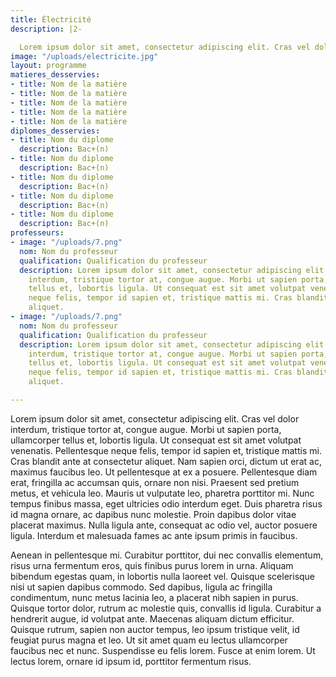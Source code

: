 ```yaml
---
title: Électricité
description: |2-

  Lorem ipsum dolor sit amet, consectetur adipiscing elit. Cras vel dolor interdum, tristique tortor at, congue augue. Morbi ut sapien porta, ullamcorper tellus et, lobortis ligula. Ut consequat est sit amet volutpat venenatis. Pellentesque neque felis, tempor id sapien et, tristique mattis mi. Cras blandit ante at consectetur aliquet. Nam sapien orci, dictum ut erat ac, maximus faucibus leo. Ut pellentesque at ex a posuere. Pellentesque diam erat, fringilla ac accumsan quis, ornare non nisi. Praesent sed pretium metus, et vehicula leo. Mauris ut vulputate leo, pharetra porttitor mi. Nunc tempus finibus massa, eget ultricies odio interdum eget
image: "/uploads/electricite.jpg"
layout: programme
matieres_desservies:
- title: Nom de la matière
- title: Nom de la matière
- title: Nom de la matière
- title: Nom de la matière
- title: Nom de la matière
diplomes_desservies:
- title: Nom du diplome
  description: Bac+(n)
- title: Nom du diplome
  description: Bac+(n)
- title: Nom du diplome
  description: Bac+(n)
- title: Nom du diplome
  description: Bac+(n)
- title: Nom du diplome
  description: Bac+(n)
professeurs:
- image: "/uploads/7.png"
  nom: Nom du professeur
  qualification: Qualification du professeur
  description: Lorem ipsum dolor sit amet, consectetur adipiscing elit. Cras vel dolor
    interdum, tristique tortor at, congue augue. Morbi ut sapien porta, ullamcorper
    tellus et, lobortis ligula. Ut consequat est sit amet volutpat venenatis. Pellentesque
    neque felis, tempor id sapien et, tristique mattis mi. Cras blandit ante at consectetur
    aliquet.
- image: "/uploads/7.png"
  nom: Nom du professeur
  qualification: Qualification du professeur
  description: Lorem ipsum dolor sit amet, consectetur adipiscing elit. Cras vel dolor
    interdum, tristique tortor at, congue augue. Morbi ut sapien porta, ullamcorper
    tellus et, lobortis ligula. Ut consequat est sit amet volutpat venenatis. Pellentesque
    neque felis, tempor id sapien et, tristique mattis mi. Cras blandit ante at consectetur
    aliquet.

---
```

Lorem ipsum dolor sit amet, consectetur adipiscing elit. Cras vel dolor interdum, tristique tortor at, congue augue. Morbi ut sapien porta, ullamcorper tellus et, lobortis ligula. Ut consequat est sit amet volutpat venenatis. Pellentesque neque felis, tempor id sapien et, tristique mattis mi. Cras blandit ante at consectetur aliquet. Nam sapien orci, dictum ut erat ac, maximus faucibus leo. Ut pellentesque at ex a posuere. Pellentesque diam erat, fringilla ac accumsan quis, ornare non nisi. Praesent sed pretium metus, et vehicula leo. Mauris ut vulputate leo, pharetra porttitor mi. Nunc tempus finibus massa, eget ultricies odio interdum eget. Duis pharetra risus id magna ornare, ac dapibus nunc molestie. Proin dapibus dolor vitae placerat maximus. Nulla ligula ante, consequat ac odio vel, auctor posuere ligula. Interdum et malesuada fames ac ante ipsum primis in faucibus.

Aenean in pellentesque mi. Curabitur porttitor, dui nec convallis elementum, risus urna fermentum eros, quis finibus purus lorem in urna. Aliquam bibendum egestas quam, in lobortis nulla laoreet vel. Quisque scelerisque nisi ut sapien dapibus commodo. Sed dapibus, ligula ac fringilla condimentum, nunc metus lacinia leo, a placerat nibh sapien in purus. Quisque tortor dolor, rutrum ac molestie quis, convallis id ligula. Curabitur a hendrerit augue, id volutpat ante. Maecenas aliquam dictum efficitur. Quisque rutrum, sapien non auctor tempus, leo ipsum tristique velit, id feugiat purus magna et leo. Ut sit amet quam eu lectus ullamcorper faucibus nec et nunc. Suspendisse eu felis lorem. Fusce at enim lorem. Ut lectus lorem, ornare id ipsum id, porttitor fermentum risus.